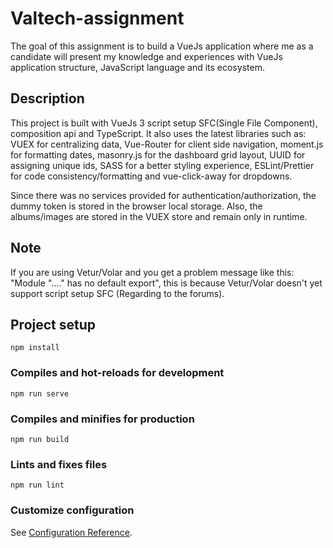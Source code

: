 # Valtech-assignment

The goal of this assignment is to build a VueJs application where me as a candidate will present my knowledge and experiences with VueJs application structure, JavaScript language and its ecosystem.

## Description

This project is built with VueJs 3 script setup SFC(Single File Component), composition api and TypeScript. It also uses the latest libraries such as: VUEX for centralizing data, Vue-Router for client side navigation, moment.js for formatting dates, masonry.js for the dashboard grid layout, UUID for assigning unique ids, SASS for a better styling experience, ESLint/Prettier for code consistency/formatting and vue-click-away for dropdowns.

Since there was no services provided for authentication/authorization, the dummy token is stored in the browser local storage. Also, the albums/images are stored in the VUEX store and remain only in runtime.

## Note

If you are using Vetur/Volar and you get a problem message like this: "Module "...." has no default export", this is because Vetur/Volar doesn't yet support script setup SFC (Regarding to the forums).

## Project setup
```
npm install
```

### Compiles and hot-reloads for development
```
npm run serve
```

### Compiles and minifies for production
```
npm run build
```

### Lints and fixes files
```
npm run lint
```

### Customize configuration
See [Configuration Reference](https://cli.vuejs.org/config/).
